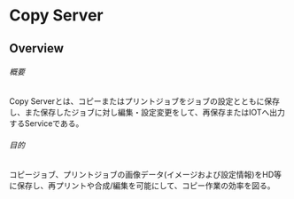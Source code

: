 # Copy Server

## Overview

###### 概要

Copy
Serverとは、コピーまたはプリントジョブをジョブの設定とともに保存し、また保存したジョブに対し編集・設定変更をして、再保存またはIOTへ出力するServiceである。

###### 目的

コピージョブ、プリントジョブの画像データ(イメージおよび設定情報)をHD等に保存し、再プリントや合成/編集を可能にして、コピー作業の効率を図る。